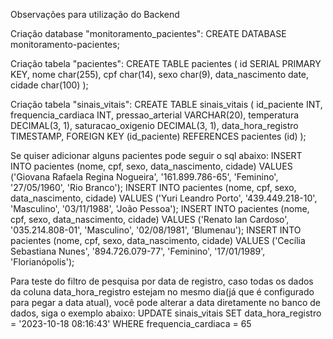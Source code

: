 Observações para utilização do Backend

Criação database "monitoramento_pacientes":
CREATE DATABASE monitoramento-pacientes;

Criação tabela "pacientes":
CREATE TABLE pacientes (
  id SERIAL PRIMARY KEY,
	nome char(255),
	cpf char(14),
	sexo char(9),
	data_nascimento date,
	cidade char(100)
);

Criação tabela "sinais_vitais":
CREATE TABLE sinais_vitais (
  id_paciente INT,
	frequencia_cardiaca INT,
	pressao_arterial VARCHAR(20),
	temperatura DECIMAL(3, 1),
  saturacao_oxigenio DECIMAL(3, 1),
  data_hora_registro TIMESTAMP,
  FOREIGN KEY (id_paciente) REFERENCES pacientes (id)
);

Se quiser adicionar alguns pacientes pode seguir o sql abaixo:
INSERT INTO pacientes (nome, cpf, sexo, data_nascimento, cidade)
	VALUES ('Giovana Rafaela Regina Nogueira', '161.899.786-65', 'Feminino', '27/05/1960', 'Rio Branco');
INSERT INTO pacientes (nome, cpf, sexo, data_nascimento, cidade)
	VALUES ('Yuri Leandro Porto', '439.449.218-10', 'Masculino', '03/11/1988', 'João Pessoa');
INSERT INTO pacientes (nome, cpf, sexo, data_nascimento, cidade)
	VALUES ('Renato Ian Cardoso', '035.214.808-01', 'Masculino', '02/08/1981', 'Blumenau');
INSERT INTO pacientes (nome, cpf, sexo, data_nascimento, cidade)
	VALUES ('Cecília Sebastiana Nunes', '894.726.079-77', 'Feminino', '17/01/1989', 'Florianópolis');

Para teste do filtro de pesquisa por data de registro, caso todas os dados da coluna data_hora_registro estejam no mesmo dia(já que é configurado para pegar a data atual), você pode alterar a data diretamente no banco de dados, siga o exemplo abaixo:
UPDATE sinais_vitais
	SET data_hora_registro = '2023-10-18 08:16:43'
	WHERE frequencia_cardiaca = 65
